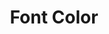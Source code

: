 ---
# Feel free to add content and custom Front Matter to this file.
# To modify the layout, see https://jekyllrb.com/docs/themes/#overriding-theme-defaults

pageID: fontColor
category: "Font Properties"
title: Font Color
description: Sets a color value on the element's text.
syntax: 
  - data-h2-font-color="MEDIA(COLOR)"
notes:
options:
  - title: MEDIA
    type: media
    content:
  - title: COLOR
    type: color
    content: 
examples:
---